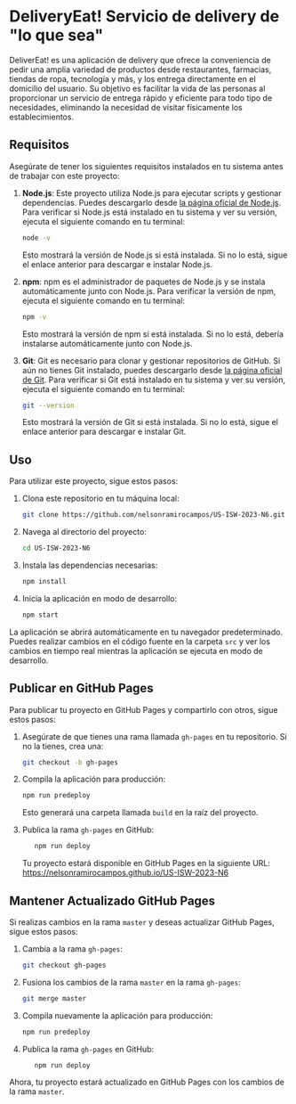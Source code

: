 # DeliveryEat! Servicio de delivery de "lo que sea"

DeliverEat! es una aplicación de delivery que ofrece la conveniencia de pedir una amplia variedad de productos desde restaurantes, farmacias, tiendas de ropa, tecnología y más, y los entrega directamente en el domicilio del usuario. Su objetivo es facilitar la vida de las personas al proporcionar un servicio de entrega rápido y eficiente para todo tipo de necesidades, eliminando la necesidad de visitar físicamente los establecimientos.


## Requisitos

Asegúrate de tener los siguientes requisitos instalados en tu sistema antes de trabajar con este proyecto:

1. **Node.js**: Este proyecto utiliza Node.js para ejecutar scripts y gestionar dependencias. Puedes descargarlo desde [la página oficial de Node.js](https://nodejs.org/). Para verificar si Node.js está instalado en tu sistema y ver su versión, ejecuta el siguiente comando en tu terminal:

   ```bash
   node -v
   ```

   Esto mostrará la versión de Node.js si está instalada. Si no lo está, sigue el enlace anterior para descargar e instalar Node.js.

2. **npm**: npm es el administrador de paquetes de Node.js y se instala automáticamente junto con Node.js. Para verificar la versión de npm, ejecuta el siguiente comando en tu terminal:

   ```bash
   npm -v
   ```

   Esto mostrará la versión de npm si está instalada. Si no lo está, debería instalarse automáticamente junto con Node.js.

3. **Git**: Git es necesario para clonar y gestionar repositorios de GitHub. Si aún no tienes Git instalado, puedes descargarlo desde [la página oficial de Git](https://git-scm.com/). Para verificar si Git está instalado en tu sistema y ver su versión, ejecuta el siguiente comando en tu terminal:

   ```bash
   git --version
   ```

   Esto mostrará la versión de Git si está instalada. Si no lo está, sigue el enlace anterior para descargar e instalar Git.


## Uso

Para utilizar este proyecto, sigue estos pasos:

1. Clona este repositorio en tu máquina local:

   ```bash
   git clone https://github.com/nelsonramirocampos/US-ISW-2023-N6.git
   ```

2. Navega al directorio del proyecto:

   ```bash
   cd US-ISW-2023-N6
   ```

3. Instala las dependencias necesarias:

   ```bash
   npm install
   ```

4. Inicia la aplicación en modo de desarrollo:

   ```bash
   npm start
   ```

La aplicación se abrirá automáticamente en tu navegador predeterminado. Puedes realizar cambios en el código fuente en la carpeta `src` y ver los cambios en tiempo real mientras la aplicación se ejecuta en modo de desarrollo.

## Publicar en GitHub Pages

Para publicar tu proyecto en GitHub Pages y compartirlo con otros, sigue estos pasos:

1. Asegúrate de que tienes una rama llamada `gh-pages` en tu repositorio. Si no la tienes, crea una:

   ```bash
   git checkout -b gh-pages
   ```

2. Compila la aplicación para producción:

   ```bash
   npm run predeploy
   ```

   Esto generará una carpeta llamada `build` en la raíz del proyecto.

4. Publica la rama `gh-pages` en GitHub:

   ```bash
      npm run deploy
   ```

   Tu proyecto estará disponible en GitHub Pages en la siguiente URL: https://nelsonramirocampos.github.io/US-ISW-2023-N6

## Mantener Actualizado GitHub Pages

Si realizas cambios en la rama `master` y deseas actualizar GitHub Pages, sigue estos pasos:

1. Cambia a la rama `gh-pages`:

   ```bash
   git checkout gh-pages
   ```

2. Fusiona los cambios de la rama `master` en la rama `gh-pages`:

   ```bash
   git merge master
   ```

3. Compila nuevamente la aplicación para producción:

   ```bash
   npm run predeploy
   ```

4. Publica la rama `gh-pages` en GitHub:

   ```bash
      npm run deploy
   ```


Ahora, tu proyecto estará actualizado en GitHub Pages con los cambios de la rama `master`.

